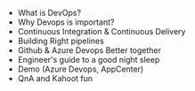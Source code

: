 * What is DevOps?
* Why Devops is important?
* Continuous Integration & Continuous Delivery
* Building Right pipelines
* Github & Azure Devops Better together
* Engineer's guide to a good night sleep 
* Demo (Azure Devops, AppCenter)
* QnA and Kahoot fun
